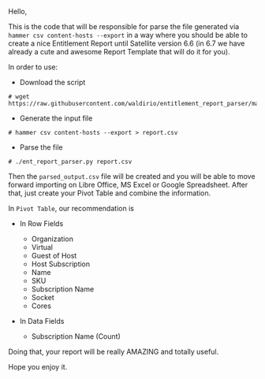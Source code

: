 Hello,

This is the code that will be responsible for parse the file generated via `hammer csv content-hosts --export` in a way where you should be able to create a nice Entitlement Report until Satellite version 6.6 (in 6.7 we have already a cute and awesome Report Template that will do it for you).

In order to use:

- Download the script
```
# wget https://raw.githubusercontent.com/waldirio/entitlement_report_parser/master/ent_report_parser.py
```

- Generate the input file
```
# hammer csv content-hosts --export > report.csv
```

- Parse the file
```
# ./ent_report_parser.py report.csv
```

Then the `parsed_output.csv` file will be created and you will be able to move forward importing on Libre Office, MS Excel or Google Spreadsheet. After that, just create your Pivot Table and combine the information.

In `Pivot Table`, our recommendation is
- In Row Fields
	- Organization
	- Virtual
	- Guest of Host
	- Host Subscription
	- Name
	- SKU
	- Subscription Name
	- Socket
	- Cores

- In Data Fields
	- Subscription Name (Count)

Doing that, your report will be really AMAZING and totally useful.

Hope you enjoy it.
